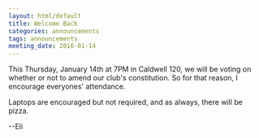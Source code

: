 ```yaml
---
layout: html/default
title: Welcome Back
categories: announcements
tags: announcements
meeting_date: 2016-01-14
---
```

This Thursday, January 14th at 7PM in Caldwell 120, we will be voting on whether
or not to amend our club's constitution. So for that reason, I encourage everyones'
attendance.

Laptops are encouraged but not required, and as always, there will be pizza.

--Eli

